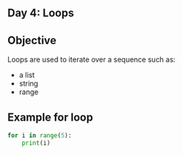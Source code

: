 ## Day 4: Loops

## Objective
Loops are used to iterate over a sequence such as:
- a list
- string
- range

 ## Example for loop
```python
for i in range(5):
    print(i)

